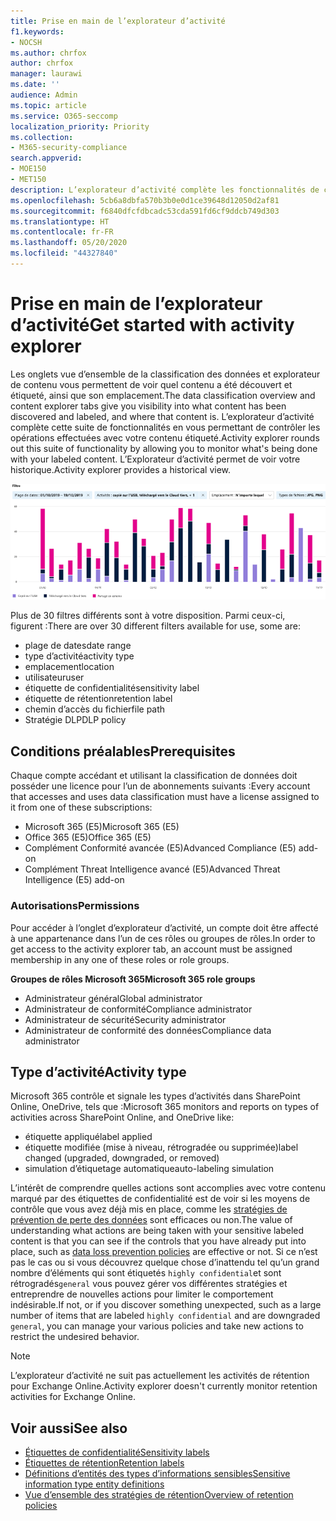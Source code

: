 ```yaml
---
title: Prise en main de l’explorateur d’activité
f1.keywords:
- NOCSH
ms.author: chrfox
author: chrfox
manager: laurawi
ms.date: ''
audience: Admin
ms.topic: article
ms.service: O365-seccomp
localization_priority: Priority
ms.collection:
- M365-security-compliance
search.appverid:
- MOE150
- MET150
description: L’explorateur d’activité complète les fonctionnalités de classification des données en vous permettant de voir et de filtrer les actions que les utilisateurs effectuent sur votre contenu étiqueté.
ms.openlocfilehash: 5cb6a8dbfa570b3b0e0d1ce39648d12050d2af81
ms.sourcegitcommit: f6840dfcfdbcadc53cda591fd6cf9ddcb749d303
ms.translationtype: HT
ms.contentlocale: fr-FR
ms.lasthandoff: 05/20/2020
ms.locfileid: "44327840"
---
```

# <a name="get-started-with-activity-explorer"></a><span data-ttu-id="3a305-103">Prise en main de l’explorateur d’activité</span><span class="sxs-lookup"><span data-stu-id="3a305-103">Get started with activity explorer</span></span>

<span data-ttu-id="3a305-104">Les onglets vue d’ensemble de la classification des données et explorateur de contenu vous permettent de voir quel contenu a été découvert et étiqueté, ainsi que son emplacement.</span><span class="sxs-lookup"><span data-stu-id="3a305-104">The data classification overview and content explorer tabs give you visibility into what content has been discovered and labeled, and where that content is.</span></span> <span data-ttu-id="3a305-105">L’explorateur d’activité complète cette suite de fonctionnalités en vous permettant de contrôler les opérations effectuées avec votre contenu étiqueté.</span><span class="sxs-lookup"><span data-stu-id="3a305-105">Activity explorer rounds out this suite of functionality by allowing you to monitor what's being done with your labeled content.</span></span> <span data-ttu-id="3a305-106">L’Explorateur d’activité permet de voir votre historique.</span><span class="sxs-lookup"><span data-stu-id="3a305-106">Activity explorer provides a historical view.</span></span>

![emplacement réservé pour la capture d’écran aperçu de l’explorateur d’activité](../media/data-classification-activity-explorer-1.png)

<span data-ttu-id="3a305-108">Plus de 30 filtres différents sont à votre disposition. Parmi ceux-ci, figurent :</span><span class="sxs-lookup"><span data-stu-id="3a305-108">There are over 30 different filters available for use, some are:</span></span>

- <span data-ttu-id="3a305-109">plage de dates</span><span class="sxs-lookup"><span data-stu-id="3a305-109">date range</span></span>
- <span data-ttu-id="3a305-110">type d’activité</span><span class="sxs-lookup"><span data-stu-id="3a305-110">activity type</span></span>
- <span data-ttu-id="3a305-111">emplacement</span><span class="sxs-lookup"><span data-stu-id="3a305-111">location</span></span>
- <span data-ttu-id="3a305-112">utilisateur</span><span class="sxs-lookup"><span data-stu-id="3a305-112">user</span></span>
- <span data-ttu-id="3a305-113">étiquette de confidentialité</span><span class="sxs-lookup"><span data-stu-id="3a305-113">sensitivity label</span></span>
- <span data-ttu-id="3a305-114">étiquette de rétention</span><span class="sxs-lookup"><span data-stu-id="3a305-114">retention label</span></span>
- <span data-ttu-id="3a305-115">chemin d’accès du fichier</span><span class="sxs-lookup"><span data-stu-id="3a305-115">file path</span></span>
- <span data-ttu-id="3a305-116">Stratégie DLP</span><span class="sxs-lookup"><span data-stu-id="3a305-116">DLP policy</span></span>


## <a name="prerequisites"></a><span data-ttu-id="3a305-117">Conditions préalables</span><span class="sxs-lookup"><span data-stu-id="3a305-117">Prerequisites</span></span>

<span data-ttu-id="3a305-118">Chaque compte accédant et utilisant la classification de données doit posséder une licence pour l’un de abonnements suivants :</span><span class="sxs-lookup"><span data-stu-id="3a305-118">Every account that accesses and uses data classification must have a license assigned to it from one of these subscriptions:</span></span>

- <span data-ttu-id="3a305-119">Microsoft 365 (E5)</span><span class="sxs-lookup"><span data-stu-id="3a305-119">Microsoft 365 (E5)</span></span>
- <span data-ttu-id="3a305-120">Office 365 (E5)</span><span class="sxs-lookup"><span data-stu-id="3a305-120">Office 365 (E5)</span></span>
- <span data-ttu-id="3a305-121">Complément Conformité avancée (E5)</span><span class="sxs-lookup"><span data-stu-id="3a305-121">Advanced Compliance (E5) add-on</span></span>
- <span data-ttu-id="3a305-122">Complément Threat Intelligence avancé (E5)</span><span class="sxs-lookup"><span data-stu-id="3a305-122">Advanced Threat Intelligence (E5) add-on</span></span>

### <a name="permissions"></a><span data-ttu-id="3a305-123">Autorisations</span><span class="sxs-lookup"><span data-stu-id="3a305-123">Permissions</span></span>

 <span data-ttu-id="3a305-124">Pour accéder à l’onglet d’explorateur d’activité, un compte doit être affecté à une appartenance dans l’un de ces rôles ou groupes de rôles.</span><span class="sxs-lookup"><span data-stu-id="3a305-124">In order to get access to the activity explorer tab, an account must be assigned membership in any one of these roles or role groups.</span></span>

<span data-ttu-id="3a305-125">**Groupes de rôles Microsoft 365**</span><span class="sxs-lookup"><span data-stu-id="3a305-125">**Microsoft 365 role groups**</span></span>

- <span data-ttu-id="3a305-126">Administrateur général</span><span class="sxs-lookup"><span data-stu-id="3a305-126">Global administrator</span></span>
- <span data-ttu-id="3a305-127">Administrateur de conformité</span><span class="sxs-lookup"><span data-stu-id="3a305-127">Compliance administrator</span></span>
- <span data-ttu-id="3a305-128">Administrateur de sécurité</span><span class="sxs-lookup"><span data-stu-id="3a305-128">Security administrator</span></span>
- <span data-ttu-id="3a305-129">Administrateur de conformité des données</span><span class="sxs-lookup"><span data-stu-id="3a305-129">Compliance data administrator</span></span>

## <a name="activity-type"></a><span data-ttu-id="3a305-130">Type d’activité</span><span class="sxs-lookup"><span data-stu-id="3a305-130">Activity type</span></span>

<span data-ttu-id="3a305-131">Microsoft 365 contrôle et signale les types d’activités dans SharePoint Online, OneDrive, tels que :</span><span class="sxs-lookup"><span data-stu-id="3a305-131">Microsoft 365 monitors and reports on types of activities across SharePoint Online, and OneDrive like:</span></span>

- <span data-ttu-id="3a305-132">étiquette appliqué</span><span class="sxs-lookup"><span data-stu-id="3a305-132">label applied</span></span>
- <span data-ttu-id="3a305-133">étiquette modifiée (mise à niveau, rétrogradée ou supprimée)</span><span class="sxs-lookup"><span data-stu-id="3a305-133">label changed (upgraded, downgraded, or removed)</span></span>
- <span data-ttu-id="3a305-134">simulation d’étiquetage automatique</span><span class="sxs-lookup"><span data-stu-id="3a305-134">auto-labeling simulation</span></span>

<span data-ttu-id="3a305-135">L’intérêt de comprendre quelles actions sont accomplies avec votre contenu marqué par des étiquettes de confidentialité est de voir si les moyens de contrôle que vous avez déjà mis en place, comme les [stratégies de prévention de perte des données](data-loss-prevention-policies.md) sont efficaces ou non.</span><span class="sxs-lookup"><span data-stu-id="3a305-135">The value of understanding what actions are being taken with your sensitive labeled content is that you can see if the controls that you have already put into place, such as [data loss prevention policies](data-loss-prevention-policies.md) are effective or not.</span></span> <span data-ttu-id="3a305-136">Si ce n’est pas le cas ou si vous découvrez quelque chose d’inattendu tel qu’un grand nombre d’éléments qui sont étiquetés `highly confidential`et sont rétrogradés`general` vous pouvez gérer vos différentes stratégies et entreprendre de nouvelles actions pour limiter le comportement indésirable.</span><span class="sxs-lookup"><span data-stu-id="3a305-136">If not, or if you discover something unexpected, such as a large number of items that are labeled `highly confidential` and are downgraded `general`, you can manage your various policies and take new actions to restrict the undesired behavior.</span></span>

> [!NOTE]
> <span data-ttu-id="3a305-137">L’explorateur d’activité ne suit pas actuellement les activités de rétention pour Exchange Online.</span><span class="sxs-lookup"><span data-stu-id="3a305-137">Activity explorer doesn't currently monitor retention activities for Exchange Online.</span></span>

## <a name="see-also"></a><span data-ttu-id="3a305-138">Voir aussi</span><span class="sxs-lookup"><span data-stu-id="3a305-138">See also</span></span>
- [<span data-ttu-id="3a305-139">Étiquettes de confidentialité</span><span class="sxs-lookup"><span data-stu-id="3a305-139">Sensitivity labels</span></span>](sensitivity-labels.md)
- [<span data-ttu-id="3a305-140">Étiquettes de rétention</span><span class="sxs-lookup"><span data-stu-id="3a305-140">Retention labels</span></span>](labels.md)
- [<span data-ttu-id="3a305-141">Définitions d’entités des types d’informations sensibles</span><span class="sxs-lookup"><span data-stu-id="3a305-141">Sensitive information type entity definitions</span></span>](sensitive-information-type-entity-definitions.md)
- [<span data-ttu-id="3a305-142">Vue d’ensemble des stratégies de rétention</span><span class="sxs-lookup"><span data-stu-id="3a305-142">Overview of retention policies</span></span>](retention-policies.md)
